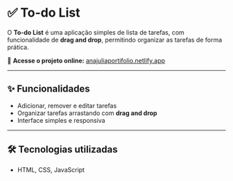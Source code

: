 # ✅ To-do List

O **To-do List** é uma aplicação simples de lista de tarefas, com funcionalidade de **drag and drop**, permitindo organizar as tarefas de forma prática.  

🔗 **Acesse o projeto online:** [anajuliaportifolio.netlify.app](https://anajuliaportifolio.netlify.app)  

---

## ✨ Funcionalidades
- Adicionar, remover e editar tarefas  
- Organizar tarefas arrastando com **drag and drop**  
- Interface simples e responsiva  

---

## 🛠️ Tecnologias utilizadas
- HTML, CSS, JavaScript  
